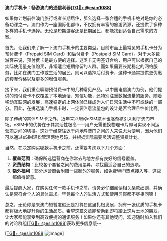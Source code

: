 **澳门手机卡：畅游澳门的通信利器[[TG💪+ @esim1088](https://t.me/s/esim1088)]**

如果你计划前往澳门旅行或者长期居住，那么选择一张合适的手机卡绝对是你的必备功课之一。澳门作为一座国际化都市，不仅拥有丰富的旅游资源，还提供了多种多样的手机卡选择。无论是短期游客还是长期居民，都能找到适合自己需求的方案。

首先，让我们来了解一下澳门手机卡的主要类型。目前市面上最常见的手机卡分为预付费卡（Prepaid SIM Card）和后付费卡（Postpaid SIM Card）。对于大多数游客来说，预付费卡是最方便的选择。这类卡无需签订合约，用户可以根据自己的实际使用量充值购买，非常适合短期停留的人群。而如果需要长期稳定的网络服务，比如在澳门工作或生活的居民，则可以选择后付费卡，这种卡通常提供更优惠的套餐价格以及更多的增值服务。

接下来，我们重点聊聊预付费卡中的几种常见产品。以中国电信澳门为例，他们提供的预付费卡不仅覆盖了本地通话、短信功能，还特别注重数据流量的服务。随着移动互联网的发展，高速稳定的上网体验已经成为人们日常生活中不可或缺的一部分。因此，在挑选澳门手机卡时，一定要注意流量包的设计是否合理且性价比高。

除了传统的实体SIM卡之外，近年来兴起的eSIM技术也逐渐被引入到了澳门市场。eSIM卡的优势在于其灵活性极高——用户无需更换物理卡片即可实现不同运营商之间的切换。这对于经常往返于内地与澳门之间的人来说尤为便利，因为他们可以通过eSIM轻松管理两地号码，并根据实际需要灵活调整资费计划。

当然，在决定购买哪款手机卡之前，还需要考虑以下几个方面：

1. **覆盖范围**：确保所选运营商在你常去的地方都有良好的信号覆盖。
2. **资费结构**：比较各个套餐之间的费用差异，寻找最适合自己的选项。
3. **额外福利**：部分运营商会附赠一些额外的服务，如免费WiFi热点接入等，这些都值得留意。

最后提醒大家，在购买任何一款手机卡之前，请务必仔细阅读相关条款细则，并确认是否符合个人的具体需求。毕竟每个人的生活方式和使用习惯都不尽相同嘛！

总之，无论你是来澳门短暂度假还是打算在这里扎根发展，拥有一张优质的手机卡都将极大地提升你的生活品质。希望这篇文章能帮助到即将踏上这片土地的朋友，让大家都能享受到高效便捷的通讯服务！如果你还有其他疑问，欢迎随时加入我们的讨论群组[[TG💪+ @esim1088](https://t.me/s/esim1088)]获取更多信息哦～

[[TG💪+ @esim1088](https://t.me/s/esim1088) ![Image](https://i.postimg.cc/4NQfJmqS/Snipaste-2025-05-13-00-14-12.png)]